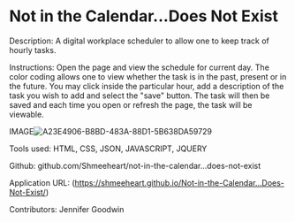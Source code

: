 # Not in the Calendar...Does Not Exist

Description:
A digital workplace scheduler to allow one to keep track of hourly tasks.

Instructions:
Open the page and view the schedule for current day. The color coding allows one to view whether the task is in the past, present or in the future. You may click inside the particular hour, add a description of the task you wish to add and select the "save" button. The task will then be saved and each time you open or refresh the page, the task will be viewable.

IMAGE![A23E4906-B8BD-483A-88D1-5B638DA59729](https://user-images.githubusercontent.com/99705924/180616869-2429fab3-51e4-4e43-9059-49cb79178cf2.jpeg)

Tools used:
HTML, CSS, JSON, JAVASCRIPT, JQUERY

Github:
github.com/Shmeeheart/not-in-the-calendar...does-not-exist

Application URL:
(https://shmeeheart.github.io/Not-in-the-Calendar...Does-Not-Exist/)

Contributors:
Jennifer Goodwin
